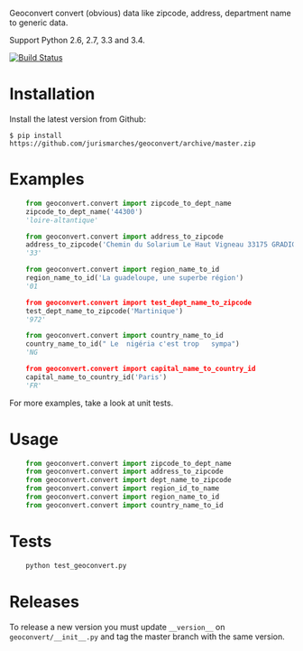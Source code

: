 Geoconvert convert (obvious) data like zipcode, address, department name to generic data.

Support Python 2.6, 2.7, 3.3 and 3.4.

[![Build Status](https://travis-ci.org/jurismarches/geoconvert.svg?branch=master)](https://travis-ci.org/jurismarches/geoconvert)

Installation
============

Install the latest version from Github:
```
$ pip install https://github.com/jurismarches/geoconvert/archive/master.zip
```

Examples
========

```python
    from geoconvert.convert import zipcode_to_dept_name
    zipcode_to_dept_name('44300')
    'loire-altantique'

    from geoconvert.convert import address_to_zipcode
    address_to_zipcode('Chemin du Solarium Le Haut Vigneau 33175 GRADIGNAN CEDEX')
    '33'

    from geoconvert.convert import region_name_to_id
    region_name_to_id('La guadeloupe, une superbe région')
    '01

    from geoconvert.convert import test_dept_name_to_zipcode
    test_dept_name_to_zipcode('Martinique')
    '972'

    from geoconvert.convert import country_name_to_id
    country_name_to_id(" Le  nigéria c'est trop   sympa")
    'NG

    from geoconvert.convert import capital_name_to_country_id
    capital_name_to_country_id('Paris')
    'FR'
```


For more examples, take a look at unit tests.

Usage
=====

```python
    from geoconvert.convert import zipcode_to_dept_name
    from geoconvert.convert import address_to_zipcode
    from geoconvert.convert import dept_name_to_zipcode
    from geoconvert.convert import region_id_to_name
    from geoconvert.convert import region_name_to_id
    from geoconvert.convert import country_name_to_id
```

Tests
=====

```python
    python test_geoconvert.py
```

Releases
========

To release a new version you must update `__version__` on `geoconvert/__init__.py`
and tag the master branch with the same version.
